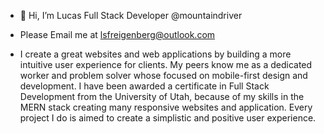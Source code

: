 - 👋 Hi, I’m Lucas Full Stack Developer @mountaindriver
- Please Email me at lsfreigenberg@outlook.com

-  I create a great websites and web applications by building a more intuitive user experience for clients.  My peers know me as a dedicated worker and problem solver whose focused on mobile-first design and development. I have been awarded a certificate in Full Stack Development from the University of Utah, because of my skills in the MERN stack creating many responsive websites and application. Every project I do is aimed to create a simplistic and positive user experience.
